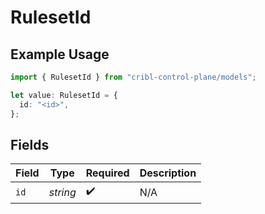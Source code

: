 # RulesetId

## Example Usage

```typescript
import { RulesetId } from "cribl-control-plane/models";

let value: RulesetId = {
  id: "<id>",
};
```

## Fields

| Field              | Type               | Required           | Description        |
| ------------------ | ------------------ | ------------------ | ------------------ |
| `id`               | *string*           | :heavy_check_mark: | N/A                |